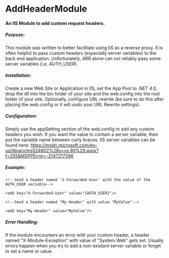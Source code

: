 # AddHeaderModule
#### An IIS Module to add custom request headers.

##### Purpose:
This module was written to better facilitate using IIS as a reverse proxy. It is often helpful to pass custom headers (especially server variables) to the back end application. Unfortunately, ARR alone can not reliably pass some server variables (i.e. AUTH_USER). 

##### Installation:
Create a new Web Site or Application in IIS, set the App Pool to .NET 4.0, drop the dll into the bin folder of your site and the web.config into the root folder of your site. Optionally, configure URL rewrite (be sure to do this after placing the web.config or it will undo your URL Rewrite settings).

##### Configuration:
Simply use the appSetting section of the web.config to add any custom headers you wish. If you want the value to contain a server variable, then put the variable name between curly braces. IIS server variables can be found here: https://msdn.microsoft.com/en-us/library/ms524602%28v=vs.90%29.aspx?f=255&MSPPError=-2147217396

##### Example:
`<!--Send a header named 'X-Forwarded-User' with the value of the AUTH_USER variable-->`

`<add key="X-Forwarded-User" value="{AUTH_USER}"/>`


`<!--Send a header named "My-Header" with value "MyValue"-->`

`<add key="My-Header" value="MyValue"/>`

##### Error Handling:
If the module encounters an error with your custom header, a header named "X-Module-Exception" with value of "System.Web" gets set. Usually errors happen when you try to add a non-existant server variable or forget to set a name or value.
